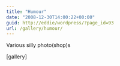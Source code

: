 ```yaml
---
title: "Humour"
date: "2008-12-30T14:00:22+00:00"
guid: http://eddie/wordpress/?page_id=93
url: /gallery/humour/
---
```


Various silly photo(shop)s

\[gallery\]
